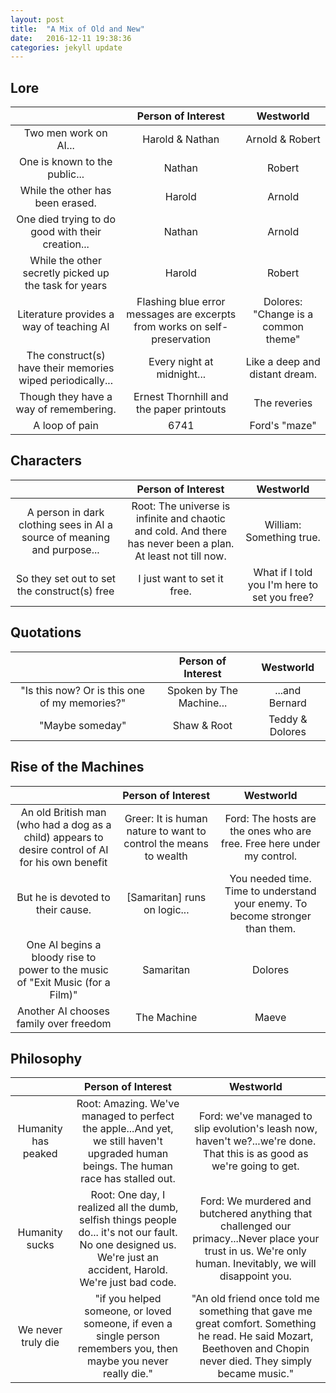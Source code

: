 ```yaml
---
layout: post
title:  "A Mix of Old and New"
date:   2016-12-11 19:38:36
categories: jekyll update
---
```


Lore
---

|  | Person of Interest | Westworld |
|:-:|:-:|:-:|
| Two men work on AI... | Harold & Nathan | Arnold & Robert |
| One is known to the public... | Nathan | Robert |
| While the other has been erased. | Harold | Arnold |
| One died trying to do good with their creation... | Nathan | Arnold |
| While the other secretly picked up the task for years | Harold | Robert |
| Literature provides a way of teaching AI | Flashing blue error messages are excerpts from works on self-preservation | Dolores: "Change is a common theme"
| The construct(s) have their memories wiped periodically... | Every night at midnight... | Like a deep and distant dream.
| Though they have a way of remembering. | Ernest Thornhill and the paper printouts | The reveries
| A loop of pain | 6741 | Ford's "maze"

Characters
---

|  | Person of Interest | Westworld |
|:-:|:-:|:-:|
| A person in dark clothing sees in AI a source of meaning and purpose... | Root: The universe is infinite and chaotic and cold. And there has never been a plan. At least not till now. | William: Something true. |
| So they set out to set the construct(s) free | I just want to set it free. | What if I told you I'm here to set you free? |

Quotations
---

| | Person of Interest | Westworld |
|:-:|:-:|:-:|
| "Is this now? Or is this one of my memories?" | Spoken by The Machine... | ...and Bernard |
| "Maybe someday" | Shaw & Root | Teddy & Dolores |

Rise of the Machines
---

|  | Person of Interest | Westworld |
|:-:|:-:|:-:|
| An old British man (who had a dog as a child) appears to desire control of AI for his own benefit | Greer: It is human nature to want to control the means to wealth | Ford: The hosts are the ones who are free. Free here under my control. |
| But he is devoted to their cause. | [Samaritan] runs on logic... | You needed time. Time to understand your enemy. To become stronger than them. |
| One AI begins a bloody rise to power to the music of "Exit Music (for a Film)" | Samaritan | Dolores |
| Another AI chooses family over freedom | The Machine | Maeve |

Philosophy
---

|  | Person of Interest | Westworld |
|:-:|:-:|:-:|
| Humanity has peaked | Root: Amazing. We've managed to perfect the apple...And yet, we still haven't upgraded human beings. The human race has stalled out. | Ford: we've managed to slip evolution's leash now, haven't we?...we're done. That this is as good as we're going to get. |
| Humanity sucks | Root: One day, I realized all the dumb, selfish things people do... it's not our fault. No one designed us. We're just an accident, Harold. We're just bad code. | Ford: We murdered and butchered anything that challenged our primacy...Never place your trust in us. We're only human. Inevitably, we will disappoint you.|
| We never truly die | "if you helped someone, or loved someone, if even a single person remembers you, then maybe you never really die." | "An old friend once told me something that gave me great comfort. Something he read. He said Mozart, Beethoven and Chopin never died. They simply became music." |